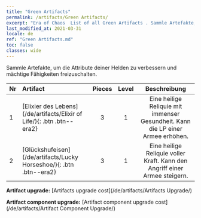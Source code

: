 ```yaml
---
title: "Green Artifacts"
permalink: /artifacts/Green Artifacts/
excerpt: "Era of Chaos  List of all Green Artifacts . Sammle Artefakte, um die Attribute deiner Helden zu verbessern und mächtige Fähigkeiten freizuschalten."
last_modified_at: 2021-03-31
locale: de
ref: "Green Artifacts.md"
toc: false
classes: wide
---
```


  Sammle Artefakte, um die Attribute deiner Helden zu verbessern und mächtige Fähigkeiten freizuschalten.

  |  Nr  |    Artifact    | Pieces |  Level | Beschreibung   |
  |:-----|:---------------|:------:|:------:|:--------------:|
  | 1   | [Elixier des Lebens](/de/artifacts/Elixir of Life/){: .btn .btn--era2} | 3 | 1 | Eine heilige Reliquie mit immenser Gesundheit. Kann die LP einer Armee erhöhen. |
  | 2   | [Glückshufeisen](/de/artifacts/Lucky Horseshoe/){: .btn .btn--era2} | 3 | 1 | Eine heilige Reliquie voller Kraft. Kann den Angriff einer Armee steigern. |


  **Artifact upgrade:** [Artifacts upgrade cost](/de/artifacts/Artifacts Upgrade/)

 **Artifact component upgrade:** [Artifact component upgrade cost](/de/artifacts/Artifact Component Upgrade/)

